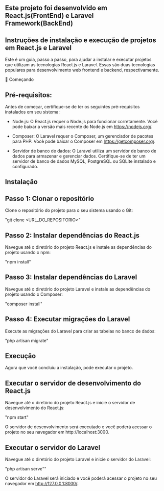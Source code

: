 ## Este projeto foi desenvolvido em React.js(FrontEnd) e Laravel Framework(BackEnd)

## Instruções de instalação e execução de projetos em React.js e Laravel

Este é um guia, passo a passo, para ajudar a instalar e executar projetos que utilizam as tecnologias React.js e Laravel. Essas são duas tecnologias populares para desenvolvimento web frontend e backend, respectivamente.

🚀 Começando

## Pré-requisitos:

Antes de começar, certifique-se de ter os seguintes pré-requisitos instalados em seu sistema:

- Node.js: O React.js requer o Node.js para funcionar corretamente. Você pode baixar a versão mais recente do Node.js em https://nodejs.org/.

- Composer: O Laravel requer o Composer, um gerenciador de pacotes para PHP. Você pode baixar o Composer em https://getcomposer.org/.

- Servidor de banco de dados: O Laravel utiliza um servidor de banco de dados para armazenar e gerenciar dados. Certifique-se de ter um servidor de banco de dados MySQL, PostgreSQL ou SQLite instalado e configurado.

## Instalação

## Passo 1: Clonar o repositório

Clone o repositório do projeto para o seu sistema usando o Git:

"git clone <URL_DO_REPOSITORIO>"

## Passo 2: Instalar dependências do React.js

Navegue até o diretório do projeto React.js e instale as dependências do projeto usando o npm:

"npm install"

## Passo 3: Instalar dependências do Laravel

Navegue até o diretório do projeto Laravel e instale as dependências do projeto usando o Composer:

"composer install"

## Passo 4: Executar migrações do Laravel

Execute as migrações do Laravel para criar as tabelas no banco de dados:

"php artisan migrate"

## Execução

Agora que você concluiu a instalação, pode executar o projeto.

## Executar o servidor de desenvolvimento do React.js

Navegue até o diretório do projeto React.js e inicie o servidor de desenvolvimento do React.js:

"npm start"

O servidor de desenvolvimento será executado e você poderá acessar o projeto no seu navegador em http://localhost:3000.

## Executar o servidor do Laravel

Navegue até o diretório do projeto Laravel e inicie o servidor do Laravel:

"php artisan serve""

O servidor do Laravel será iniciado e você poderá acessar o projeto no seu navegador em http://127.0.0.1:8000/.

